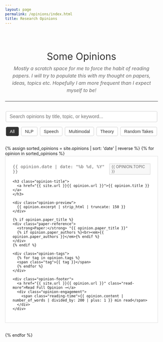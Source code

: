 ```yaml
---
layout: page
permalink: /opinions/index.html
title: Research Opinions
---
```


<div class="opinions-header">
  <h1>Some Opinions</h1>
  <p>Mostly a scratch space for me to force the habit of reading papers. I will try to populate this with my thought on papers, ideas, topics etc. Hopefully I am more frequent than I expect myself to be!</p>
</div>

<div class="search-container">
  <input type="text" id="opinion-search" placeholder="Search opinions by title, topic, or keyword..." />
  <div class="filter-tags">
    <button class="filter-btn active" data-filter="all">All</button>
    <button class="filter-btn" data-filter="language">NLP</button>
    <button class="filter-btn" data-filter="speech">Speech</button>
    <button class="filter-btn" data-filter="multimodal">Multimodal</button>
    <button class="filter-btn" data-filter="theory">Theory</button>
    <button class="filter-btn" data-filter="random-takes">Random Takes</button>
  </div>
</div>



<div class="opinions-grid" id="opinions-container">
  {% assign sorted_opinions = site.opinions | sort: 'date' | reverse %}
  {% for opinion in sorted_opinions %}
  <article class="opinion-card" data-tags="{{ opinion.tags | join: ' ' }}" data-topic="{{ opinion.topic | downcase }}">
    <div class="opinion-meta">
      <time class="opinion-date">{{ opinion.date | date: "%b %d, %Y" }}</time>
      <span class="opinion-topic topic-{{ opinion.topic | downcase }}">{{ opinion.topic }}</span>
    </div>
    
    <h3 class="opinion-title">
      <a href="{{ site.url }}{{ opinion.url }}">{{ opinion.title }}</a>
    </h3>
    
    <div class="opinion-preview">
      {{ opinion.excerpt | strip_html | truncate: 150 }}
    </div>
    
    {% if opinion.paper_title %}
    <div class="paper-reference">
      <strong>Paper:</strong> "{{ opinion.paper_title }}"
      {% if opinion.paper_authors %}<br><em>{{ opinion.paper_authors }}</em>{% endif %}
    </div>
    {% endif %}
    
    <div class="opinion-tags">
      {% for tag in opinion.tags %}
      <span class="tag">{{ tag }}</span>
      {% endfor %}
    </div>
    
    <div class="opinion-footer">
      <a href="{{ site.url }}{{ opinion.url }}" class="read-more">Read Full Opinion →</a>
      <div class="opinion-engagement">
        <span class="reading-time">{{ opinion.content | number_of_words | divided_by: 200 | plus: 1 }} min read</span>
      </div>
    </div>
  </article>
  {% endfor %}
</div>

<style>
.opinions-header {
  text-align: center;
  margin-bottom: 2rem;
  padding: 1.5rem 0;
  border-bottom: 1px solid #333;
}

.opinions-header h1 {
  color: #333;
  margin-bottom: 0.5rem;
  font-size: 2rem;
  font-weight: normal;
}

.opinions-header p {
  color: #666;
  font-size: 1rem;
  max-width: 600px;
  margin: 0 auto;
  line-height: 1.5;
  font-style: italic;
}

.search-container {
  margin-bottom: 2rem;
  text-align: center;
}

#opinion-search {
  width: 100%;
  max-width: 500px;
  padding: 8px 12px;
  font-size: 1rem;
  border: 1px solid #ccc;
  border-radius: 4px;
  outline: none;
}

#opinion-search:focus {
  border-color: #333;
}

.filter-tags {
  margin-top: 1rem;
  display: flex;
  justify-content: center;
  flex-wrap: wrap;
  gap: 0.5rem;
}

.filter-btn {
  padding: 6px 12px;
  background: white;
  border: 1px solid #ccc;
  border-radius: 4px;
  cursor: pointer;
  font-size: 0.9rem;
  color: #333;
}

.filter-btn:hover, .filter-btn.active {
  background: #333;
  color: white;
  border-color: #333;
}

.opinions-grid {
  display: block;
  margin-top: 2rem;
}

.opinion-card {
  background: white;
  border: 1px solid #ddd;
  margin-bottom: 2rem;
  padding: 1.5rem;
}

.opinion-meta {
  display: flex;
  justify-content: space-between;
  align-items: center;
  margin-bottom: 1rem;
  font-size: 0.9rem;
  color: #666;
}

.opinion-date {
  font-family: monospace;
}

.opinion-topic {
  padding: 2px 6px;
  border: 1px solid #ccc;
  font-size: 0.8rem;
  text-transform: uppercase;
  background: #f8f8f8;
}

.opinion-title {
  margin-bottom: 0.75rem;
}

.opinion-title a {
  color: #333;
  text-decoration: none;
  font-size: 1.2rem;
  font-weight: bold;
}

.opinion-title a:hover {
  text-decoration: underline;
}

.opinion-preview {
  color: #666;
  line-height: 1.6;
  margin-bottom: 1rem;
}

.paper-reference {
  background: #f8f8f8;
  padding: 0.75rem;
  margin-bottom: 1rem;
  font-size: 0.9rem;
  border-left: 2px solid #333;
}

.opinion-tags {
  margin-bottom: 1rem;
}

.tag {
  display: inline-block;
  background: #f0f0f0;
  color: #333;
  padding: 2px 6px;
  font-size: 0.8rem;
  margin-right: 0.5rem;
  margin-bottom: 0.25rem;
  border: 1px solid #ccc;
}

.opinion-footer {
  display: flex;
  justify-content: space-between;
  align-items: center;
  padding-top: 1rem;
  border-top: 1px solid #eee;
}

.read-more {
  color: #333;
  text-decoration: none;
  font-weight: normal;
  font-size: 0.9rem;
}

.read-more:hover {
  text-decoration: underline;
}

.reading-time {
  color: #999;
  font-size: 0.8rem;
  font-family: monospace;
}

@media (max-width: 768px) {
  .opinions-grid {
    grid-template-columns: 1fr;
    gap: 1.5rem;
  }
  
  .opinions-stats {
    gap: 1.5rem;
  }
  
  .filter-tags {
    justify-content: center;
  }
}

.hidden {
  display: none;
}
</style>

<script>
document.addEventListener('DOMContentLoaded', function() {
  const searchInput = document.getElementById('opinion-search');
  const filterBtns = document.querySelectorAll('.filter-btn');
  const opinionCards = document.querySelectorAll('.opinion-card');
  const container = document.getElementById('opinions-container');
  
  let currentFilter = 'all';
  
  // Search functionality
  searchInput.addEventListener('input', function() {
    const searchTerm = this.value.toLowerCase();
    filterAndSearch();
  });
  
  // Filter functionality
  filterBtns.forEach(btn => {
    btn.addEventListener('click', function() {
      filterBtns.forEach(b => b.classList.remove('active'));
      this.classList.add('active');
      currentFilter = this.dataset.filter;
      filterAndSearch();
    });
  });
  
  function filterAndSearch() {
    const searchTerm = searchInput.value.toLowerCase();
    let visibleCount = 0;
    
    opinionCards.forEach(card => {
      const title = card.querySelector('.opinion-title a').textContent.toLowerCase();
      const preview = card.querySelector('.opinion-preview').textContent.toLowerCase();
      const tags = card.dataset.tags.toLowerCase();
      const topic = card.dataset.topic;
      
      const matchesSearch = searchTerm === '' || 
                          title.includes(searchTerm) || 
                          preview.includes(searchTerm) || 
                          tags.includes(searchTerm);
      
      const matchesFilter = currentFilter === 'all' || 
                          topic === currentFilter || 
                          tags.includes(currentFilter);
      
      if (matchesSearch && matchesFilter) {
        card.classList.remove('hidden');
        visibleCount++;
      } else {
        card.classList.add('hidden');
      }
    });
    
    // Update stats
    // Removed stats counter as requested
  }
  
  // Animation on scroll
  const observerOptions = {
    threshold: 0.1,
    rootMargin: '0px 0px -50px 0px'
  };
  
  const observer = new IntersectionObserver(function(entries) {
    entries.forEach(entry => {
      if (entry.isIntersecting) {
        entry.target.style.opacity = '1';
        entry.target.style.transform = 'translateY(0)';
      }
    });
  }, observerOptions);
  
  opinionCards.forEach(card => {
    card.style.opacity = '0';
    card.style.transform = 'translateY(20px)';
    card.style.transition = 'opacity 0.6s ease, transform 0.6s ease';
    observer.observe(card);
  });
});
</script>
